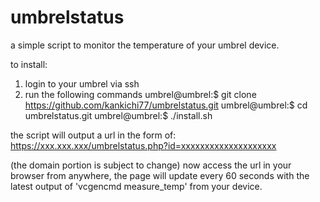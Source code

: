 # umbrelstatus

a simple script to monitor the temperature of your umbrel device.

to install:
1) login to your umbrel via ssh
2) run the following commands
umbrel@umbrel:$ git clone https://github.com/kankichi77/umbrelstatus.git
umbrel@umbrel:$ cd umbrelstatus.git
umbrel@umbrel:$ ./install.sh

the script will output a url in the form of:
https://xxx.xxx.xxx/umbrelstatus.php?id=xxxxxxxxxxxxxxxxxxxx

(the domain portion is subject to change)
now access the url in your browser from anywhere, the page will update every 60 seconds with the latest output of 'vcgencmd measure_temp' from your device.
